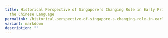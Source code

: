 ```yaml
---
title: Historical Perspective of Singapore’s Changing Role in Early Printing in
  the Chinese Language
permalink: /historical-perspective-of-singapore-s-changing-role-in-early-printing-in-the-chinese-language/
variant: markdown
description: ""
---
```

